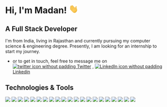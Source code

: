 # Hi, I'm Madan! <img src="https://raw.githubusercontent.com/NorinMp143/NorinMp143/master/wave.gif" width="30px">

## A Full Stack Developer
I'm from India, living in Rajasthan and currently pursuing my computer science & engineering degree. Presently, I am looking for an internship to start my journey.
- or to get in touch, feel free to message me on [![][1.2] Twitter][1] , [![][3.2] Linkedin][3]
 
## Technologies & Tools

![](https://img.shields.io/badge/OS-Linux-informational?style=for-the-badge&logo=linux&color=2bbc9a&labelColor=fafafa)
![](https://img.shields.io/badge/Editor-VSCode-informational?style=for-the-badge&logo=visual-studio-code&color=2bbc9a&labelColor=fafafa&logoColor=0081d5)
![](https://img.shields.io/badge/Code-HTML-informational?style=for-the-badge&logo=html5&color=2bbc9a&labelColor=fafafa)
![](https://img.shields.io/badge/Code-CSS-informational?style=for-the-badge&logo=css3&color=2bbc9a&labelColor=fafafa&logoColor=3e00e6)
![](https://img.shields.io/badge/Code-JavaScript-informational?style=for-the-badge&logo=javascript&color=2bbc9a&labelColor=fafafa)
![](https://img.shields.io/badge/Code-React-informational?style=for-the-badge&logo=react&color=2bbc9a&labelColor=fafafa)
![](https://img.shields.io/badge/Code-Angular-informational?style=for-the-badge&logo=angular&color=2bbc9a&labelColor=fafafa&logoColor=dd0031)
![](https://img.shields.io/badge/Code-JQuery-informational?style=for-the-badge&logo=jquery&color=2bbc9a&labelColor=fafafa&logoColor=0969af)
![](https://img.shields.io/badge/Code-React-Native-informational?style=for-the-badge&logo=react&color=2bbc9a&labelColor=fafafa)
![](https://img.shields.io/badge/Code&Database-MongoDB-informational?style=for-the-badge&logo=mongodb&color=2bbc9a&labelColor=fafafa)
![](https://img.shields.io/badge/Code-MySQL-informational?style=for-the-badge&logo=mysql&color=2bbc9a&labelColor=fafafa)
![](https://img.shields.io/badge/Code-JSON-informational?style=for-the-badge&logo=json&color=2bbc9a&labelColor=fafafa&logoColor=f00f00)
![](https://img.shields.io/badge/Code-Node-informational?style=for-the-badge&logo=node.js&color=2bbc9a&labelColor=fafafa)
![](https://img.shields.io/badge/Code-Express-informational?style=for-the-badge&logo=react&color=2bbc9a&labelColor=fafafa)
![](https://img.shields.io/badge/Code-Bootstrap-informational?style=for-the-badge&logo=bootstrap&color=2bbc9a&labelColor=fafafa&&logoColor=5e187c)
![](https://img.shields.io/badge/Code-MaterialUI-informational?style=for-the-badge&logo=material-ui&color=2bbc9a&labelColor=fafafa&logoColor=00b0ff)
![](https://img.shields.io/badge/Code-PHP-informational?style=for-the-badge&logo=php&color=2bbc9a&labelColor=fafafa)
![](https://img.shields.io/badge/Code-Laravel-informational?style=for-the-badge&logo=laravel&color=2bbc9a&labelColor=fafafa)
![](https://img.shields.io/badge/Cloud-Heroku-informational?style=for-the-badge&logo=heroku&color=2bbc9a&labelColor=fafafa&logoColor=472e8d)
![](https://img.shields.io/badge/Expo-Tool-informational?style=for-the-badge&logo=expo&color=2bbc9a&labelColor=fafafa&logoColor=000020)
![](https://img.shields.io/badge/Code-React%20Native-informational?style=for-the-badge&logo=react&color=2bbc9a&labelColor=fafafa&logoColor=00b0ff)

<!-- links to social media icons -->

<!-- icons with padding -->

[1.1]: http://i.imgur.com/tXSoThF.png (twitter icon with padding)
[2.1]: http://i.imgur.com/0o48UoR.png (github icon with padding)

<!-- icons without padding -->

[1.2]: http://i.imgur.com/wWzX9uB.png (twitter icon without padding)
[2.2]: http://i.imgur.com/9I6NRUm.png (github icon without padding)
[3.2]: https://raw.githubusercontent.com/NorinMp143/NorinMp143/master/linkedin-3-16.png (LinkedIn icon without padding)


<!-- links to your social media accounts -->

[1]: https://twitter.com/_MadanLal
[2]: https://github.com/NorinMp143
[3]: https://www.linkedin.com/in/madan-lal/

